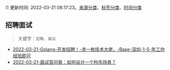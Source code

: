 :alarm_clock: 更新时间: 2022-03-21 08:17:23。[来源分类](../README.md)、[标签分类](../TAGS.md)、[时间分类](../TIMELINE.md)

## 招聘面试


> 关键字：`招聘`、`面试`



- [2022-03-21-Golang-开发招聘！-求一枚技术大佬，-Base-深圳-1-5-年工作经验即可](https://www.v2ex.com/t/841854) 
- [2022-03-21-面试官问我：如何设计一个秒杀场景？](https://toutiao.io/k/500rxou) 